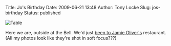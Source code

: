 Title: Jo's Birthday
Date: 2009-06-21 13:48
Author: Tony Locke
Slug: jos-birthday
Status: published

![Table]({static}/images/2009/2009-06-20_18_24_30.jpg)  

Here we are, outside at the Bell. We'd just [been to Jamie Oliver's](http://twitter.com/t_locke/status/2252808255) restaurant. (All my photos look like they're shot in soft focus???)

